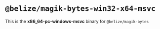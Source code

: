 # `@belize/magik-bytes-win32-x64-msvc`

This is the **x86_64-pc-windows-msvc** binary for `@belize/magik-bytes`
